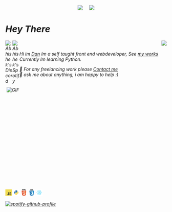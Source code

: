 <!-- Github README -->


<p align="center"><a href="https://github.com/Danny-05">
<img height="165" src="https://github-readme-stats.vercel.app/api?username=Danny-05&show_icons=true&include_all_commits=true&theme=react&cache_seconds=3200&hide_border=true" /></a>
&nbsp;&nbsp;&nbsp;
<a href="https://github.com/Danny-05"><img src="https://github-readme-stats.vercel.app/api/top-langs/?username=Danny-05&layout=compact&theme=react&hide_border=true" />
</a></p>
<i width="25px"><h1>Hey There</h1>
<a href="https://discord.gg/BzstdgPp6J">
  <img align="left" alt="Abhishek's Discord" width="22px" src="https://raw.githubusercontent.com/peterthehan/peterthehan/master/assets/discord.svg" />
</a>
<a href="https://twitter.com/unofficiald4"
  <img align="left" alt="Abhishek Naidu | Twitter" width="22px" src="https://raw.githubusercontent.com/peterthehan/peterthehan/master/assets/twitter.svg" />
</a>
<a href="https://open.spotify.com/user/ahmeddanial?si=Nil31S_nSYS_Y6tPMqBBqw">
  <img align="left" alt="Abhishek's Spotify" width="22px" src="https://raw.githubusercontent.com/peterthehan/peterthehan/master/assets/spotify.svg" />
</a>

<p align="right">
  <a href="#">
      <img src="https://api.visitorbadge.io/api/VisitorHit?user=estruyf&repo=github-visitors-badge&countColor=%237B1E7A" />
   </a>
</p>

Hi im <a href="#">Dan</a> Im a self taught front end webdeveloper, See <a href="https://github.com/Danny-05/repositories/">my works</a><br>
Currently Im learning Python.

💼 For any freelancing work please <a href="https://instagram.com/unofficialdxnny" target="blank">Contact me</a><br>
💬 ask me about anything, i am happy to help :)

<br>
  <img align="right" alt="GIF" src="https://github.com/abhisheknaiidu/abhisheknaiidu/blob/master/code.gif?raw=true" width="500" height="320" />

<code><img height="20" src="https://raw.githubusercontent.com/github/explore/80688e429a7d4ef2fca1e82350fe8e3517d3494d/topics/javascript/javascript.png"></code>
<code><img height="20" src="https://raw.githubusercontent.com/github/explore/80688e429a7d4ef2fca1e82350fe8e3517d3494d/topics/python/python.png"></code>
<code><img height="20" src="https://raw.githubusercontent.com/github/explore/80688e429a7d4ef2fca1e82350fe8e3517d3494d/topics/html/html.png"></code>
<code><img height="20" src="https://raw.githubusercontent.com/github/explore/80688e429a7d4ef2fca1e82350fe8e3517d3494d/topics/css/css.png"></code>
<code><img height="20" src="https://raw.githubusercontent.com/github/explore/80688e429a7d4ef2fca1e82350fe8e3517d3494d/topics/react/react.png"></code>

[![spotify-github-profile](https://spotify-github-profile.vercel.app/api/view?uid=ahmeddanial&cover_image=true&theme=novatorem)](https://spotify-github-profile.vercel.app/api/view?uid=ahmeddanial&redirect=true)

